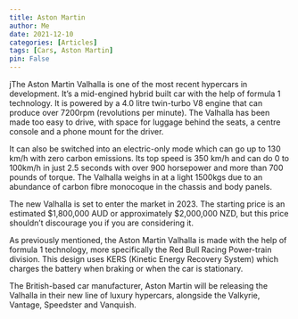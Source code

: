 ```yaml
---
title: Aston Martin 
author: Me
date: 2021-12-10
categories: [Articles]
tags: [Cars, Aston Martin]
pin: False
---
```


<!-- more -->
jThe Aston Martin Valhalla is one of the most recent hypercars in development. It’s a mid-engined hybrid built car with the help of formula 1 technology. It is powered by a 4.0 litre twin-turbo V8 engine that can produce over 7200rpm (revolutions per minute). The Valhalla has been made too easy to drive, with space for luggage behind the seats, a centre console and a phone mount for the driver.

It can also be switched into an electric-only mode which can go up to 130 km/h with zero carbon emissions. Its top speed is 350 km/h and can do 0 to 100km/h in just 2.5 seconds with over 900 horsepower and more than 700 pounds of torque. The Valhalla weighs in at a light 1500kgs due to an abundance of carbon fibre monocoque in the chassis and body panels.

The new Valhalla is set to enter the market in 2023. The starting price is an estimated $1,800,000 AUD or approximately $2,000,000 NZD, but this price shouldn’t discourage you if you are considering it.

As previously mentioned, the Aston Martin Valhalla is made with the help of formula 1 technology, more specifically the Red Bull Racing Power-train division. This design uses KERS (Kinetic Energy Recovery System) which charges the battery when braking or when the car is stationary. 

The British-based car manufacturer, Aston Martin will be releasing the Valhalla in their new line of luxury hypercars, alongside the Valkyrie, Vantage, Speedster and Vanquish.

